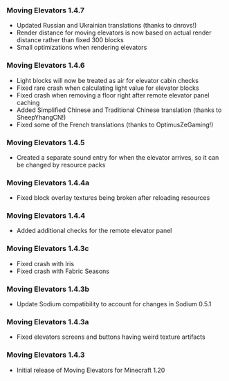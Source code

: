 ### Moving Elevators 1.4.7
- Updated Russian and Ukrainian translations (thanks to dnrovs!)
- Render distance for moving elevators is now based on actual render distance rather than fixed 300 blocks
- Small optimizations when rendering elevators

### Moving Elevators 1.4.6
- Light blocks will now be treated as air for elevator cabin checks
- Fixed rare crash when calculating light value for elevator blocks
- Fixed crash when removing a floor right after remote elevator panel caching
- Added Simplified Chinese and Traditional Chinese translation (thanks to SheepYhangCN!)
- Fixed some of the French translations (thanks to OptimusZeGaming!)

### Moving Elevators 1.4.5
- Created a separate sound entry for when the elevator arrives, so it can be changed by resource packs

### Moving Elevators 1.4.4a
- Fixed block overlay textures being broken after reloading resources

### Moving Elevators 1.4.4
- Added additional checks for the remote elevator panel

### Moving Elevators 1.4.3c
- Fixed crash with Iris
- Fixed crash with Fabric Seasons

### Moving Elevators 1.4.3b
- Update Sodium compatibility to account for changes in Sodium 0.5.1

### Moving Elevators 1.4.3a
- Fixed elevators screens and buttons having weird texture artifacts

### Moving Elevators 1.4.3
- Initial release of Moving Elevators for Minecraft 1.20
